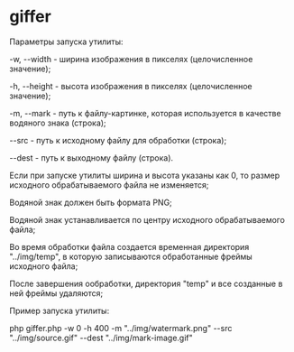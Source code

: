 # giffer

Параметры запуска утилиты:

-w, --width - ширина изображения в пикселях (целочисленное значение);

-h, --height - высота изображения в пикселях (целочисленное значение);

-m, --mark - путь к файлу-картинке, которая используется в качестве водяного знака (строка);

--src - путь к исходному файлу для обработки (строка);

--dest - путь к выходному файлу (строка).

Если при запуске утилиты ширина и высота указаны как 0, то размер исходного обрабатываемого файла не изменяется;

Водяной знак должен быть формата PNG;

Водяной знак устанавливается по центру исходного обрабатываемого файла;

Во время обработки файла создается временная директория "../img/temp", в которую записываются обработанные фреймы исходного файла;

После завершения ообработки, директория "temp" и все созданные в ней фреймы удаляются;

Пример запуска утилиты:

php giffer.php -w 0 -h 400 -m "../img/watermark.png" --src "../img/source.gif" --dest "../img/mark-image.gif"

